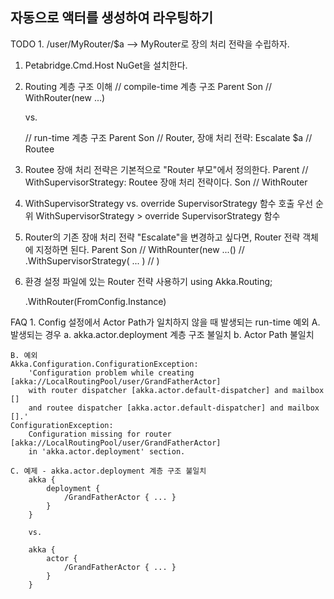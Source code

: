 ## 자동으로 액터를 생성하여 라우팅하기

TODO 1. /user/MyRouter/$a
			--> MyRouter로 장의 처리 전략을 수립하자.
	


1. Petabridge.Cmd.Host NuGet을 설치한다.

2. Routing 계층 구조 이해
	// compile-time 계층 구조
	Parent
	Son			// WithRouter(new ...)

	vs.

	// run-time 계층 구조
	Parent
	Son			// Router, 장애 처리 전략: Escalate
	$a			// Routee

3. Routee 장애 처리 전략은 기본적으로 "Router 부모"에서 정의한다.
	Parent		// WithSupervisorStrategy: Routee 장애 처리 전략이다.
	Son			// WithRouter

4. WithSupervisorStrategy vs. override SupervisorStrategy 함수 호출 우선 순위
	WithSupervisorStrategy > override SupervisorStrategy 함수

5. Router의 기존 장애 처리 전략 "Escalate"을 변경하고 싶다면,
   Router 전략 객체에 지정하면 된다.
	Parent
	Son			// WithRounter(new ...()
				//		.WithSupervisorStrategy( ... )
				//	)

6. 환경 설정 파일에 있는 Router 전략 사용하기
	using Akka.Routing;

	.WithRouter(FromConfig.Instance)



FAQ 1. Config 설정에서 Actor Path가 일치하지 않을 때 발생되는 run-time 예외
	A. 발생되는 경우
		a. akka.actor.deployment 계층 구조 불일치
	    b. Actor Path 불일치

	B. 예외
	Akka.Configuration.ConfigurationException: 
		'Configuration problem while creating [akka://LocalRoutingPool/user/GrandFatherActor] 
		with router dispatcher [akka.actor.default-dispatcher] and mailbox [] 
		and routee dispatcher [akka.actor.default-dispatcher] and mailbox [].'
	ConfigurationException: 
		Configuration missing for router [akka://LocalRoutingPool/user/GrandFatherActor] 
		in 'akka.actor.deployment' section.

	C. 예제 - akka.actor.deployment 계층 구조 불일치
		akka {
			deployment {
				/GrandFatherActor { ... }
			}
		}

		vs. 

		akka {
			actor {
				/GrandFatherActor { ... }
			}
		}


